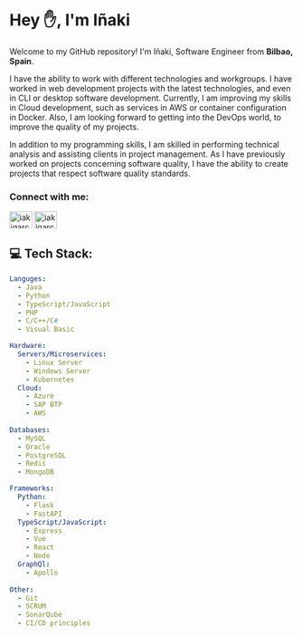 <h1 align="left">Hey ✋, I'm Iñaki</h1>

Welcome to my GitHub repository!
I'm Iñaki, Software Engineer from **Bilbao, Spain**.

I have the ability to work with different technologies and workgroups. I have worked in web development projects with the latest technologies, and even in CLI or desktop software development. Currently, I am improving my skills in Cloud development, such as services in AWS or container configuration in Docker. Also, I am looking forward to getting into the DevOps world, to improve the quality of my projects.

In addition to my programming skills, I am skilled in performing technical analysis and assisting clients in project management. As I have previously worked on projects concerning software quality, I have the ability to create projects that respect software quality standards.

<h3 align="left">Connect with me:</h3>
<p align="left">
<a href="https://www.linkedin.com/in/iakigarcia" target="blank"><img align="center" src="https://raw.githubusercontent.com/rahuldkjain/github-profile-readme-generator/master/src/images/icons/Social/linked-in-alt.svg" alt="iakigarci" height="30" width="40" /></a>
<a href="https://stackoverflow.com/users/iakigarci" target="blank"><img align="center" src="https://raw.githubusercontent.com/rahuldkjain/github-profile-readme-generator/master/src/images/icons/Social/stack-overflow.svg" alt="iakigarci" height="30" width="40" /></a>
</p>

## 💻 Tech Stack:
```yml
Languges:
  - Java
  - Python
  - TypeScript/JavaScript
  - PHP
  - C/C++/C#
  - Visual Basic

Hardware:
  Servers/Microservices: 
    - Linux Server
    - Windows Server
    - Kubernetes
  Cloud:
    - Azure
    - SAP BTP
    - AWS
    
Databases:
  - MySQL
  - Oracle
  - PostgreSQL
  - Redis
  - MongoDB

Frameworks:
  Python:
    - Flask
    - FastAPI
  TypeScript/JavaScript:
    - Express
    - Vue
    - React
    - Node
  GraphQl: 
    - Apollo
    
Other: 
  - Git
  - SCRUM
  - SonarQube
  - CI/CD principles
```
